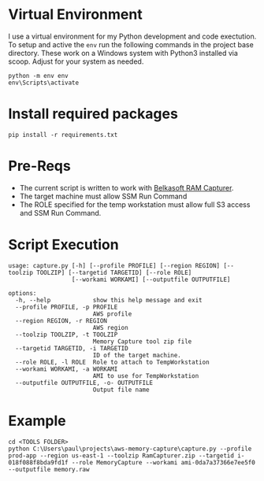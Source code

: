 # Virtual Environment
I use a virtual environment for my Python development and code exectution. To setup and active the `env` run the following commands in the project base directory.
These work on a Windows system with Python3 installed via scoop. Adjust for your system as needed.

```
python -m env env
env\Scripts\activate
``` 

# Install required packages
```
pip install -r requirements.txt
```

# Pre-Reqs
- The current script is written to work with [Belkasoft RAM Capturer](https://belkasoft.com/ram-capturer).
- The target machine must allow SSM Run Command
- The ROLE specified for the temp workstation must allow full S3 access and SSM Run Command.

# Script Execution
```
usage: capture.py [-h] [--profile PROFILE] [--region REGION] [--toolzip TOOLZIP] [--targetid TARGETID] [--role ROLE]
                  [--workami WORKAMI] [--outputfile OUTPUTFILE]

options:
  -h, --help            show this help message and exit
  --profile PROFILE, -p PROFILE
                        AWS profile
  --region REGION, -r REGION
                        AWS region
  --toolzip TOOLZIP, -t TOOLZIP
                        Memory Capture tool zip file
  --targetid TARGETID, -i TARGETID
                        ID of the target machine.
  --role ROLE, -l ROLE  Role to attach to TempWorkstation
  --workami WORKAMI, -a WORKAMI
                        AMI to use for TempWorkstation
  --outputfile OUTPUTFILE, -o- OUTPUTFILE
                        Output file name
```


# Example
```
cd <TOOLS FOLDER>
python C:\Users\paul\projects\aws-memory-capture\capture.py --profile prod-app --region us-east-1 --toolzip RamCapturer.zip --targetid i-018f088f8bda9fd1f --role MemoryCapture --workami ami-0da7a37366e7ee5f0 --outputfile memory.raw
```